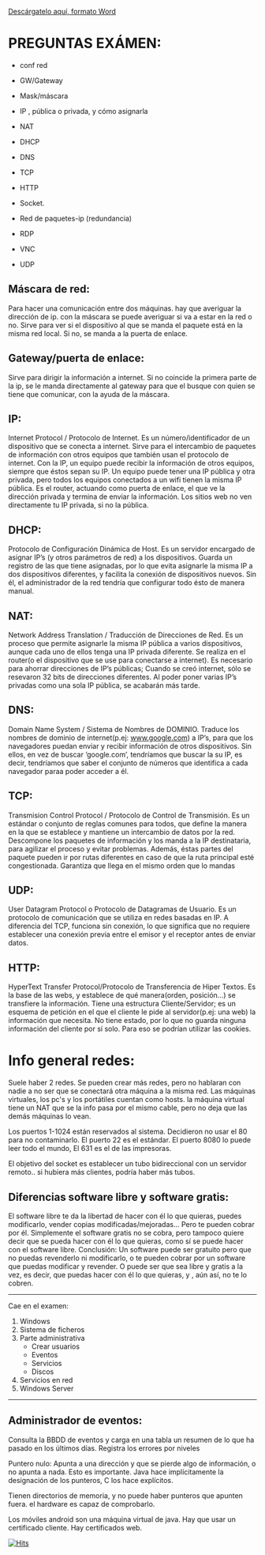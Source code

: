 [Descárgatelo aquí, formato Word](https://docs.google.com/document/d/1uCgmoepLmgppHb6drm3dt01M9XlaVzDoiOHXyYwVKdg/edit?usp=sharing)


# PREGUNTAS EXÁMEN:
- conf red
- GW/Gateway
- Mask/máscara
- IP , pública o privada, y cómo asignarla
- NAT
- DHCP
- DNS
- TCP
- HTTP
- Socket.
- Red de paquetes-ip (redundancia)

- RDP
- VNC
- UDP


## Máscara de red:
 Para hacer una comunicación entre dos máquinas. hay que averiguar la dirección de ip. con la máscara se puede averiguar si va a estar en la red o no.
Sirve para ver si el dispositivo al que se manda el paquete está en la misma red local.
Si no, se manda a la puerta de enlace.

## Gateway/puerta de enlace:
Sirve para dirigir la información a internet.
Si no coincide la primera parte de la ip, se le manda directamente al gateway para que el busque con quien se tiene que comunicar, con la ayuda de la máscara.

## IP:
Internet Protocol / Protocolo de Internet.
Es un número/identificador de un dispositivo que se conecta a internet. Sirve para el intercambio de paquetes de información con otros equipos que también usan el protocolo de internet.
Con la IP, un equipo puede recibir la información de otros equipos, siempre que éstos sepan su IP.
Un equipo puede tener una IP pública y otra privada, pero todos los equipos conectados a un wifi tienen la misma IP pública. Es el router, actuando como puerta de enlace, el que ve la dirección privada y termina de enviar la información.
Los sitios web no ven directamente tu IP privada, si no la pública.

## DHCP:
Protocolo de Configuración Dinámica de Host.
Es un servidor encargado de asignar IP’s (y otros parámetros de red) a los dispositivos. Guarda un registro de las que tiene asignadas, por lo que evita asignarle la misma IP a dos dispositivos diferentes, y facilita la conexión de dispositivos nuevos.
Sin él, el administrador de la red tendría que configurar todo ésto de manera manual.

## NAT:
Network Address Translation / Traducción de Direcciones de Red.
Es un proceso que permite asignarle la misma IP pública a varios dispositivos, aunque cada uno de ellos tenga una IP privada diferente.
Se realiza en el router(o el dispositivo que se use para conectarse a internet).
Es necesario para ahorrar direcciones de IP’s públicas; Cuando se creó internet, sólo se resevaron 32 bits de direcciones diferentes. Al poder poner varias IP’s privadas como una sola IP pública, se acabarán más tarde.

## DNS:
Domain Name System / Sistema de Nombres de DOMINIO.
Traduce los nombres de dominio de internet(p.ej: www.google.com) a IP’s, para que los navegadores puedan enviar y recibir información de otros dispositivos.
Sin ellos, en vez de buscar ‘google.com’, tendríamos que buscar la su IP, es decir, tendríamos que saber el conjunto de números que identifica a cada navegador paraa poder acceder a él.

## TCP:
Transmision Control Protocol / Protocolo de Control de Transmisión.
Es un estándar o conjunto de reglas comunes para todos, que define la manera en la que se establece y mantiene un intercambio de datos por la red.
Descompone los paquetes de información y los manda a la IP destinataria, para agilizar el proceso y evitar problemas.
Además, éstas partes del paquete pueden ir por rutas diferentes en caso de que la ruta principal esté congestionada.
Garantiza que llega en el mismo orden que lo mandas

## UDP:
User Datagram Protocol o Protocolo de Datagramas de Usuario.
Es un protocolo de comunicación que se utiliza en redes basadas en IP. A diferencia del TCP, funciona sin conexión, lo que significa que no requiere establecer una conexión previa entre el emisor y el receptor antes de enviar datos.


## HTTP:
HyperText Transfer Protocol/Protocolo de Transferencia de Hiper Textos.
Es la base de las webs, y establece de qué manera(orden, posición…) se transfiere la información. Tiene una estructura Cliente/Servidor; es un esquema de petición en el que el cliente le pide al servidor(p.ej: una web) la información que necesita.
No tiene estado, por lo que no guarda ninguna información del cliente por sí solo. Para eso se podrían utilizar las cookies.


# Info general redes:
Suele haber 2 redes. Se pueden crear más redes, pero no hablaran con nadie a no ser que se conectará otra máquina a la misma red.
Las máquinas virtuales, los pc's y los portátiles cuentan como hosts.
la máquina virtual tiene un NAT que se la info pasa por el mismo cable, pero no deja que las demás máquinas lo vean.

Los puertos 1-1024 están reservados al sistema.
Decidieron no usar el 80 para no contaminarlo.
El puerto 22 es el estándar.
El puerto 8080 lo puede leer todo el mundo, 
El 631 es el de las impresoras.

El objetivo del socket es establecer un tubo bidireccional con un servidor remoto.. si hubiera más clientes, podría haber más tubos.

## Diferencias software libre y software gratis:
El software libre te da la libertad de hacer con él lo que quieras, puedes modificarlo, vender copias modificadas/mejoradas… Pero te pueden cobrar por él.
Simplemente el software gratis no se cobra, pero tampoco quiere decir que se pueda hacer con él lo que quieras, como sí se puede hacer con el software libre.
Conclusión: Un software puede ser gratuito pero que no puedas revenderlo ni modificarlo, o te pueden cobrar por un software que puedas modificar y revender. O puede ser que sea libre y gratis a la vez, es decir, que puedas hacer con él lo que quieras, y , aún así, no te lo cobren.


-----------------------------------------------------------------------------------------------------------------

Cae en el examen: 


1. Windows
2. Sistema de ficheros
3. Parte administrativa
	- Crear usuarios
	- Eventos
	- Servicios
	- Discos
4. Servicios en red
5. Windows Server

-----------------------------------------------------------------------------------------------------------------

## Administrador de eventos:
Consulta la BBDD  de eventos y carga en una tabla un resumen de lo que ha pasado en los últimos días.
Registra los errores por niveles


Puntero nulo:
Apunta a una dirección y que se pierde algo de información, o no apunta a nada. Esto es importante.
Java hace implícitamente la designación de los punteros,
C los hace explícitos.

Tienen directorios de memoria, y no puede haber punteros que apunten fuera. el hardware es capaz de comprobarlo.

Los móviles android son una máquina virtual de java.
Hay que usar un certificado cliente.
Hay certificados web.





[![Hits](https://hits.seeyoufarm.com/api/count/incr/badge.svg?url=https%3A%2F%2Fgithub.com%2Fjotaaloud%2FDesarrollo_aplicaciones_multiplataforma%2Ftree%2Fmain%2F1DAM%2FSistemas%2F3erTrim&count_bg=%2379C83D&title_bg=%23555555&icon=&icon_color=%23E7E7E7&title=Visitor+counter&edge_flat=false)](https://hits.seeyoufarm.com)
